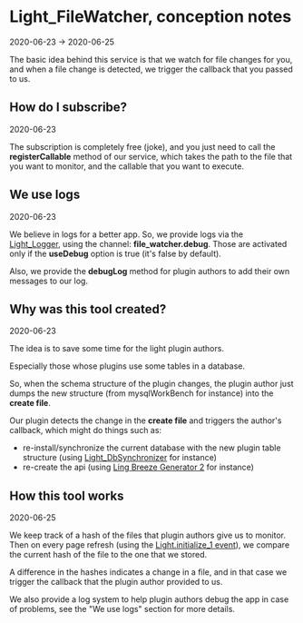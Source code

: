 Light_FileWatcher, conception notes
=================
2020-06-23 -> 2020-06-25



The basic idea behind this service is that we watch for file changes for you, and when a file change is detected, we trigger
the callback that you passed to us.



How do I subscribe?
-------------
2020-06-23


The subscription is completely free (joke), and you just need to call the **registerCallable** method of our service,
which takes the path to the file that you want to monitor, and the callable that you want to execute.


 


We use logs
------------
2020-06-23


We believe in logs for a better app.
So, we provide logs via the [Light_Logger](https://github.com/lingtalfi/Light_Logger), using the channel: **file_watcher.debug**.
Those are activated only if the **useDebug** option is true (it's false by default).

Also, we provide the **debugLog** method for plugin authors to add their own messages to our log.





Why was this tool created?
----------
2020-06-23


The idea is to save some time for the light plugin authors.

Especially those whose plugins use some tables in a database.

So, when the schema structure of the plugin changes, the plugin author just dumps the new structure (from mysqlWorkBench for instance)
into the **create file**.

Our plugin detects the change in the **create file** and triggers the author's callback, which might do things such as:

- re-install/synchronize the current database with the new plugin table structure (using [Light_DbSynchronizer](https://github.com/lingtalfi/Light_DbSynchronizer) for instance)
- re-create the api (using [Ling Breeze Generator 2](https://github.com/lingtalfi/Light_BreezeGenerator/blob/master/doc/pages/ling-breeze-generator-2.md) for instance)

  



How this tool works
-----------
2020-06-25


We keep track of a hash of the files that plugin authors give us to monitor.
Then on every page refresh (using the [Light.initialize_1 event](https://github.com/lingtalfi/Light/blob/master/personal/mydoc/pages/events.md)),
we compare the current hash of the file to the one that we stored.

A difference in the hashes indicates a change in a file, and in that case we trigger the callback that the 
plugin author provided to us.

We also provide a log system to help plugin authors debug the app in case of problems, see the "We use logs" section for more details.  




